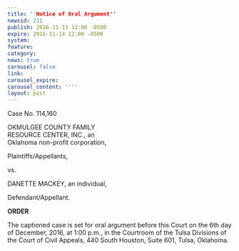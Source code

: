 ```yaml
---
title: ''Notice of Oral Argument''
newsid: 211
publish: 2016-11-13 12:00 -0500
expire: 2016-11-14 12:00 -0500
system: 
feature: 
category: 
news: true
carousel: false
link: 
carousel_expire: 
carousel_content: ''''
layout: post
---
```

<p>Case No. 114,160</p>
<p>OKMULGEE COUNTY FAMILY<br>
RESOURCE CENTER, INC., an<br>
Oklahoma non-profit corporation,</p>
<p>Plaintiffs/Appellants,</p>
<p>vs.</p>
<p>DANETTE MACKEY, an individual,</p>
<p>Defendant/Appellant.</p>
<p><strong>ORDER</strong></p>
<p>The captioned case is set for oral argument before this Court on the 6th day of December, 2016, at 1:00 p.m., in the Courtroom of the Tulsa Divisions of the Court of Civil Appeals, 440 South Houston, Suite 601, Tulsa, Oklahoma.</p>